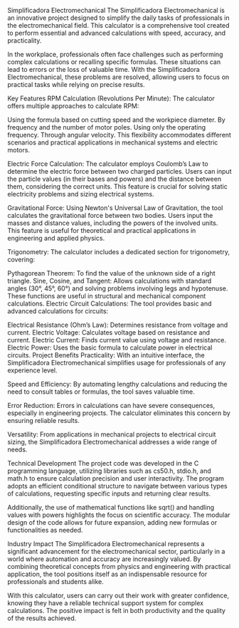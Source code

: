 Simplificadora Electromechanical
The Simplificadora Electromechanical is an innovative project designed to simplify the daily tasks of professionals in the electromechanical field. This calculator is a comprehensive tool created to perform essential and advanced calculations with speed, accuracy, and practicality.

In the workplace, professionals often face challenges such as performing complex calculations or recalling specific formulas. These situations can lead to errors or the loss of valuable time. With the Simplificadora Electromechanical, these problems are resolved, allowing users to focus on practical tasks while relying on precise results.

Key Features
RPM Calculation (Revolutions Per Minute):
The calculator offers multiple approaches to calculate RPM:

Using the formula based on cutting speed and the workpiece diameter.
By frequency and the number of motor poles.
Using only the operating frequency.
Through angular velocity.
This flexibility accommodates different scenarios and practical applications in mechanical systems and electric motors.

Electric Force Calculation:
The calculator employs Coulomb’s Law to determine the electric force between two charged particles. Users can input the particle values (in their bases and powers) and the distance between them, considering the correct units. This feature is crucial for solving static electricity problems and sizing electrical systems.

Gravitational Force:
Using Newton's Universal Law of Gravitation, the tool calculates the gravitational force between two bodies. Users input the masses and distance values, including the powers of the involved units. This feature is useful for theoretical and practical applications in engineering and applied physics.

Trigonometry:
The calculator includes a dedicated section for trigonometry, covering:

Pythagorean Theorem: To find the value of the unknown side of a right triangle.
Sine, Cosine, and Tangent: Allows calculations with standard angles (30°, 45°, 60°) and solving problems involving legs and hypotenuse. These functions are useful in structural and mechanical component calculations.
Electric Circuit Calculations:
The tool provides basic and advanced calculations for circuits:

Electrical Resistance (Ohm’s Law): Determines resistance from voltage and current.
Electric Voltage: Calculates voltage based on resistance and current.
Electric Current: Finds current value using voltage and resistance.
Electric Power: Uses the basic formula to calculate power in electrical circuits.
Project Benefits
Practicality:
With an intuitive interface, the Simplificadora Electromechanical simplifies usage for professionals of any experience level.

Speed and Efficiency:
By automating lengthy calculations and reducing the need to consult tables or formulas, the tool saves valuable time.

Error Reduction:
Errors in calculations can have severe consequences, especially in engineering projects. The calculator eliminates this concern by ensuring reliable results.

Versatility:
From applications in mechanical projects to electrical circuit sizing, the Simplificadora Electromechanical addresses a wide range of needs.

Technical Development
The project code was developed in the C programming language, utilizing libraries such as cs50.h, stdio.h, and math.h to ensure calculation precision and user interactivity. The program adopts an efficient conditional structure to navigate between various types of calculations, requesting specific inputs and returning clear results.

Additionally, the use of mathematical functions like sqrt() and handling values with powers highlights the focus on scientific accuracy. The modular design of the code allows for future expansion, adding new formulas or functionalities as needed.

Industry Impact
The Simplificadora Electromechanical represents a significant advancement for the electromechanical sector, particularly in a world where automation and accuracy are increasingly valued. By combining theoretical concepts from physics and engineering with practical application, the tool positions itself as an indispensable resource for professionals and students alike.

With this calculator, users can carry out their work with greater confidence, knowing they have a reliable technical support system for complex calculations. The positive impact is felt in both productivity and the quality of the results achieved.

